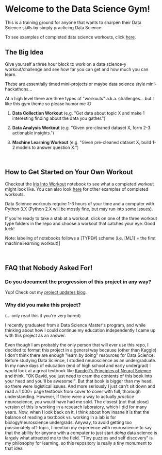 # Welcome to the Data Science Gym!

This is a training ground for anyone that wants to sharpen their Data Science skills by simply practicing Data Science.

To see examples of completed data science workouts, click <a href="https://github.com/dskarbrevik/Data-Science-Gym/tree/master/My%20Completed%20Workouts">here</a>.

## The Big Idea

Give yourself a three hour block to work on a data science-y workout/challenge and see how far you can get and how much you can learn.

These are essentially timed mini-projects or maybe data science style mini-hackathons...

At a high level there are three types of "workouts" a.k.a. challenges... but I like this gym theme so please humor me :D

1) **Data Collection Workout** (e.g. "Get data about topic X and make 1 interesting finding about the data you gather.")

2) **Data Analysis Workout**  (e.g. "Given pre-cleaned dataset X, form 2-3 actionable insights.")

3) **Machine Learning Workout** (e.g. "Given pre-cleaned dataset X, build 1-2 models to answer question X.")

<br>

## How to Get Started on Your Own Workout

Checkout the <a href="https://github.com/dskarbrevik/Data-Science-Gym/blob/master/My%20Completed%20Workouts/Iris%20Intro%20Workout%20%5BML1%5D.ipynb">Iris Into Workout</a> notebook to see what a completed workout might look like. You can also look <a href="https://github.com/dskarbrevik/Data-Science-Gym/tree/master/My%20Completed%20Workouts">here</a> for other examples of completed workouts.

Data Science workouts require 1-3 hours of your time and a computer with Python 3.X (Python 2.X will be mostly fine, but may run into some issues).

If you're ready to take a stab at a workout, click on one of the three workout type folders in the repo and choose a workout that catches your eye. Good luck!

Note: labeling of notebooks follows a [TYPE#] scheme (i.e. [ML1] = the first machine learning workout)]

<br>

## FAQ that Nobody Asked For!

### Do you document the progression of this project in any way?

Yup! Check out my <a href="https://docs.google.com/document/d/1WqhBQbJTI7LIToUCpqMwFc7u57_tPpteHiPLAAiuALo/edit?usp=sharing">project updates blog</a>.

### Why did you make this project?

(... only read this if you're very bored)

I recently graduated from a Data Science Master's program, and while thinking about how I could continue my education independently I came up with this project as an answer.

Even though I am probably the only person that will ever use this repo, I decided to format this project in a general way because (other than Kaggle) I don't think there are enough "learn by doing" resources for Data Science. Before studying Data Science, I studied neuroscience as an undergraduate. In my naïve days of education (end of high school and early undergrad) I would look at a great textbook like <a href="https://www.amazon.com/Principles-Neural-Science-Fifth-Kandel-ebook/dp/B009LHFYNG">Kandell's Principles of Neural Science</a> and think, "OK David, you just need to cram the contents of this book into your head and you'll be awesome!". But that book is bigger than my head, so there were logistical issues. And more seriously I just can't sit down and read a 1,000+ page textbook from cover to cover with full, thorough understanding. However, if there were a way to actually *practice* neuroscience, you would have had me sold. The closest (not that close) version of this is working in a research laboratory, which I did for many years. Now, when I look back on it, I think about how insane it is that the balance of reading a textbook vs. working in a lab is for biology/neuroscience undergrads. Anyway, to avoid getting too passionately off-topic, I mention my experience with neuroscience to say that the ability for anyone with a computer to just start *doing* data science is largely what attracted me to the field. "Tiny puzzles and self discovery" is my philosophy for learning, so this repository is really a tiny monument to that idea.

